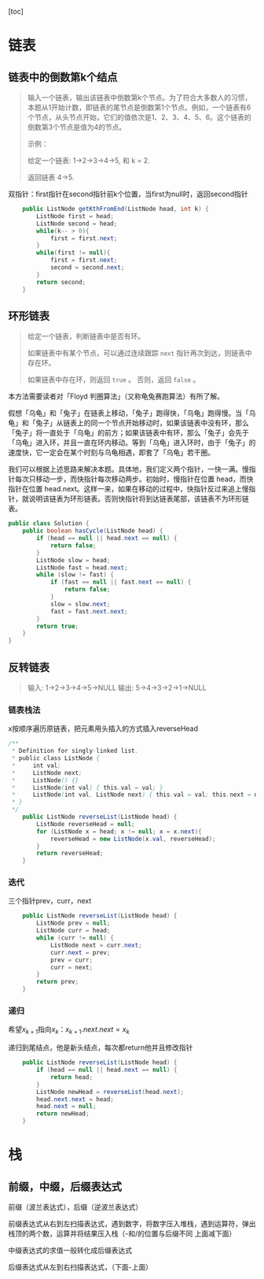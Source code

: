 [toc]

# 链表

## 链表中的倒数第k个结点

>   输入一个链表，输出该链表中倒数第k个节点。为了符合大多数人的习惯，本题从1开始计数，即链表的尾节点是倒数第1个节点。例如，一个链表有6个节点，从头节点开始，它们的值依次是1、2、3、4、5、6。这个链表的倒数第3个节点是值为4的节点。
>
>    
>
>   示例：
>
>   给定一个链表: 1->2->3->4->5, 和 k = 2.
>
>   返回链表 4->5.

双指针：first指针在second指针前k个位置，当first为null时，返回second指针

```java
    public ListNode getKthFromEnd(ListNode head, int k) {
        ListNode first = head;
        ListNode second = head;
        while(k-- > 0){
            first = first.next;
        }
        while(first != null){
            first = first.next;
            second = second.next;
        }
        return second;
    }
```

## 环形链表

>   给定一个链表，判断链表中是否有环。
>
>   如果链表中有某个节点，可以通过连续跟踪 `next` 指针再次到达，则链表中存在环。
>
>   如果链表中存在环，则返回 `true` 。 否则，返回 `false` 。

本方法需要读者对「Floyd 判圈算法」（又称龟兔赛跑算法）有所了解。

假想「乌龟」和「兔子」在链表上移动，「兔子」跑得快，「乌龟」跑得慢。当「乌龟」和「兔子」从链表上的同一个节点开始移动时，如果该链表中没有环，那么「兔子」将一直处于「乌龟」的前方；如果该链表中有环，那么「兔子」会先于「乌龟」进入环，并且一直在环内移动。等到「乌龟」进入环时，由于「兔子」的速度快，它一定会在某个时刻与乌龟相遇，即套了「乌龟」若干圈。

我们可以根据上述思路来解决本题。具体地，我们定义两个指针，一快一满。慢指针每次只移动一步，而快指针每次移动两步。初始时，慢指针在位置 head，而快指针在位置 head.next。这样一来，如果在移动的过程中，快指针反过来追上慢指针，就说明该链表为环形链表。否则快指针将到达链表尾部，该链表不为环形链表。

```java
public class Solution {
    public boolean hasCycle(ListNode head) {
        if (head == null || head.next == null) {
            return false;
        }
        ListNode slow = head;
        ListNode fast = head.next;
        while (slow != fast) {
            if (fast == null || fast.next == null) {
                return false;
            }
            slow = slow.next;
            fast = fast.next.next;
        }
        return true;
    }
}
```

## 反转链表

>   输入: 1->2->3->4->5->NULL
>   输出: 5->4->3->2->1->NULL

### 链表栈法

x按顺序遍历原链表，把元素用头插入的方式插入reverseHead

```java
/**
 * Definition for singly-linked list.
 * public class ListNode {
 *     int val;
 *     ListNode next;
 *     ListNode() {}
 *     ListNode(int val) { this.val = val; }
 *     ListNode(int val, ListNode next) { this.val = val; this.next = next; }
 * }
 */
    public ListNode reverseList(ListNode head) {
        ListNode reverseHead = null;
        for (ListNode x = head; x != null; x = x.next){
            reverseHead = new ListNode(x.val, reverseHead);
        }
        return reverseHead;
    }
```

### 迭代

三个指针prev，curr，next

```java
    public ListNode reverseList(ListNode head) {
        ListNode prev = null;
        ListNode curr = head;
        while (curr != null) {
            ListNode next = curr.next;
            curr.next = prev;
            prev = curr;
            curr = next;
        }
        return prev;
    }
```

### 递归

希望$x_{k+1}$指向$x_k$：$x_{k+1}.next.next = x_k$

递归到尾结点，他是新头结点，每次都return他并且修改指针

```java
    public ListNode reverseList(ListNode head) {
        if (head == null || head.next == null) {
            return head;
        }
        ListNode newHead = reverseList(head.next);
        head.next.next = head;
        head.next = null;
        return newHead;
    }
```

# 栈

## 前缀，中缀，后缀表达式

前缀（波兰表达式），后缀（逆波兰表达式）

前缀表达式从右到左扫描表达式，遇到数字，将数字压入堆栈，遇到运算符，弹出栈顶的两个数，运算并将结果压入栈（-和/的位置与后缀不同 上面减下面）

中缀表达式的求值一般转化成后缀表达式

后缀表达式从左到右扫描表达式，（下面-上面）

